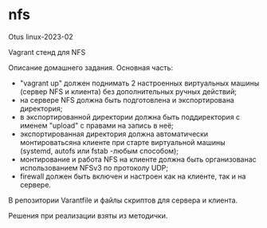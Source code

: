 # nfs
Otus linux-2023-02

Vagrant стенд для NFS


Описание домашнего задания.
Основная часть:
- "vagrant up" должен поднимать 2 настроенных виртуальных машины (сервер NFS и клиента) без дополнительных ручных действий;
- на сервере NFS должна быть подготовлена и экспортирована директория;
- в экспортированной директории должна быть поддиректория с именем "upload" с правами на запись в неё;
- экспортированная директория должна автоматически монтироватьсяна клиенте при старте виртуальной машины (systemd, autofs или fstab -любым способом);
- монтирование и работа NFS на клиенте должна быть организованас использованием NFSv3 по протоколу UDP;
- firewall должен быть включен и настроен как на клиенте, так и на сервере.


В репозитории Varantfile и файлы скриптов для сервера и клиента.

Решения при реализации взяты из методички.
